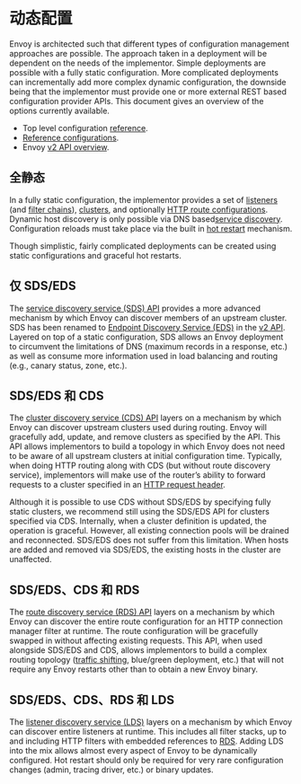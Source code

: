 # 动态配置

Envoy is architected such that different types of configuration management approaches are possible. The approach taken in a deployment will be dependent on the needs of the implementor. Simple deployments are possible with a fully static configuration. More complicated deployments can incrementally add more complex dynamic configuration, the downside being that the implementor must provide one or more external REST based configuration provider APIs. This document gives an overview of the options currently available.

- Top level configuration [reference](../../configuration/configuration.md#config).
- [Reference configurations](../../install/ref_configs.md#install-ref-configs).
- Envoy [v2 API overview](../../configuration/overview/v2_overview.md#config-overview-v2).

## 全静态

In a fully static configuration, the implementor provides a set of [listeners](../../configuration/listeners/listeners.md#config-listeners) (and [filter chains](../../api-v1/listeners/listeners.md#config-listener-network-filters)), [clusters](../../configuration/cluster_manager/cluster_manager.md#config-cluster-manager), and optionally [HTTP route configurations](../../api-v1/route_config/route_config.md#config-http-conn-man-route-table). Dynamic host discovery is only possible via DNS based[service discovery](service_discovery.md#arch-overview-service-discovery). Configuration reloads must take place via the built in [hot restart](hot_restart.md#arch-overview-hot-restart) mechanism.

Though simplistic, fairly complicated deployments can be created using static configurations and graceful hot restarts.

## 仅 SDS/EDS

The [service discovery service (SDS) API](../../api-v1/cluster_manager/sds.md#config-cluster-manager-sds) provides a more advanced mechanism by which Envoy can discover members of an upstream cluster. SDS has been renamed to [Endpoint Discovery Service (EDS)](../../api-v2/api/v2/eds.proto.md#envoy-api-file-envoy-api-v2-eds-proto) in the [v2 API](../../configuration/overview/v2_overview.md#config-overview-v2). Layered on top of a static configuration, SDS allows an Envoy deployment to circumvent the limitations of DNS (maximum records in a response, etc.) as well as consume more information used in load balancing and routing (e.g., canary status, zone, etc.).

## SDS/EDS 和 CDS

The [cluster discovery service (CDS) API](../../configuration/cluster_manager/cds.md#config-cluster-manager-cds) layers on a mechanism by which Envoy can discover upstream clusters used during routing. Envoy will gracefully add, update, and remove clusters as specified by the API. This API allows implementors to build a topology in which Envoy does not need to be aware of all upstream clusters at initial configuration time. Typically, when doing HTTP routing along with CDS (but without route discovery service), implementors will make use of the router’s ability to forward requests to a cluster specified in an [HTTP request header](../../api-v1/route_config/route.md#config-http-conn-man-route-table-route-cluster-header).

Although it is possible to use CDS without SDS/EDS by specifying fully static clusters, we recommend still using the SDS/EDS API for clusters specified via CDS. Internally, when a cluster definition is updated, the operation is graceful. However, all existing connection pools will be drained and reconnected. SDS/EDS does not suffer from this limitation. When hosts are added and removed via SDS/EDS, the existing hosts in the cluster are unaffected.

## SDS/EDS、CDS 和 RDS

The [route discovery service (RDS) API](../../configuration/http_conn_man/rds.md#config-http-conn-man-rds) layers on a mechanism by which Envoy can discover the entire route configuration for an HTTP connection manager filter at runtime. The route configuration will be gracefully swapped in without affecting existing requests. This API, when used alongside SDS/EDS and CDS, allows implementors to build a complex routing topology ([traffic shifting](../../configuration/http_conn_man/traffic_splitting.md#config-http-conn-man-route-table-traffic-splitting), blue/green deployment, etc.) that will not require any Envoy restarts other than to obtain a new Envoy binary.

## SDS/EDS、CDS、RDS 和 LDS

The [listener discovery service (LDS)](../../configuration/overview/v1_overview.md#config-overview-lds) layers on a mechanism by which Envoy can discover entire listeners at runtime. This includes all filter stacks, up to and including HTTP filters with embedded references to [RDS](../../configuration/http_conn_man/rds.md#config-http-conn-man-rds). Adding LDS into the mix allows almost every aspect of Envoy to be dynamically configured. Hot restart should only be required for very rare configuration changes (admin, tracing driver, etc.) or binary updates.